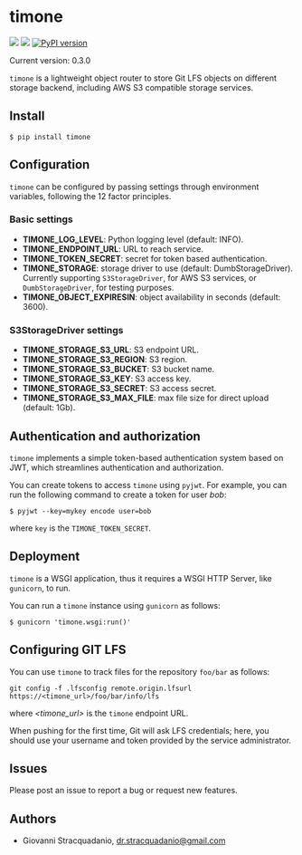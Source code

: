 # timone
![](https://github.com/gstracquadanio/timone/workflows/Test%20package/badge.svg)
![](https://github.com/gstracquadanio/timone/workflows/Release%20package/badge.svg)
[![PyPI version](https://badge.fury.io/py/timone.svg)](https://badge.fury.io/py/timone)

Current version: 0.3.0

`timone` is a lightweight object router to store Git LFS objects on different storage backend, including AWS S3 compatible storage services.

## Install

```
$ pip install timone
```

## Configuration

`timone` can be configured by passing settings through environment variables, following the 12 factor principles.

### Basic settings
* **TIMONE_LOG_LEVEL**: Python logging level (default: INFO).
* **TIMONE_ENDPOINT_URL**: URL to reach service.
* **TIMONE_TOKEN_SECRET**: secret for token based authentication.
* **TIMONE_STORAGE**: storage driver to use (default: DumbStorageDriver).<br/>
 Currently supporting `S3StorageDriver`, for AWS S3 services, or `DumbStorageDriver`, for testing purposes.
* **TIMONE_OBJECT_EXPIRESIN**: object availability in seconds (default: 3600).

### S3StorageDriver settings

* **TIMONE_STORAGE_S3_URL**: S3 endpoint URL.
* **TIMONE_STORAGE_S3_REGION**: S3 region.
* **TIMONE_STORAGE_S3_BUCKET**: S3 bucket name.
* **TIMONE_STORAGE_S3_KEY**: S3 access key.
* **TIMONE_STORAGE_S3_SECRET**: S3 access secret.
* **TIMONE_STORAGE_S3_MAX_FILE**: max file size for direct upload (default: 1Gb).

## Authentication and authorization
`timone` implements a simple token-based authentication system based on JWT, which streamlines authentication and authorization.

You can create tokens to access `timone` using `pyjwt`. For example, you can run the following command to create a token for user _bob_:

```
$ pyjwt --key=mykey encode user=bob
```
where `key` is the `TIMONE_TOKEN_SECRET`.

## Deployment

`timone` is a WSGI application, thus it requires a WSGI HTTP Server, like `gunicorn`, to run.

You can run a `timone` instance using `gunicorn` as follows:

``` 
$ gunicorn 'timone.wsgi:run()'
```

## Configuring GIT LFS
You can use `timone` to track files for the repository `foo/bar` as follows:

```
git config -f .lfsconfig remote.origin.lfsurl https://<timone_url>/foo/bar/info/lfs
```

where _<timone_url>_ is the `timone` endpoint URL.

When pushing for the first time, Git will ask LFS credentials; here, you should use your username and token provided by the service administrator.

## Issues
Please post an issue to report a bug or request new features.

## Authors

* Giovanni Stracquadanio,  dr.stracquadanio@gmail.com
